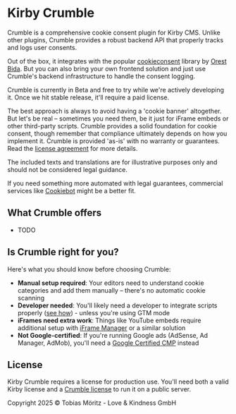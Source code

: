 # Kirby Crumble

Crumble is a comprehensive cookie consent plugin for Kirby CMS. Unlike other plugins, Crumble provides a robust backend API that properly tracks and logs user consents.

Out of the box, it integrates with the popular [cookieconsent](https://github.com/orestbida/cookieconsent/tree/master) library by [Orest Bida](https://github.com/orestbida). But you can also bring your own frontend solution and just use Crumble's backend infrastructure to handle the consent logging.

Crumble is currently in Beta and free to try while we're actively developing it. Once we hit stable release, it'll require a paid license.

The best approach is always to avoid having a 'cookie banner' altogether. But let's be real – sometimes you need them, be it just for iFrame embeds or other third-party scripts. Crumble provides a solid foundation for cookie consent, though remember that compliance ultimately depends on how you implement it. Crumble is provided 'as-is' with no warranty or guarantees. Read the [license agreement](https://plugins.andkindness.com/license-agreement) for more details.

The included texts and translations are for illustrative purposes only and should not be considered legal guidance.

If you need something more automated with legal guarantees, commercial services like [Cookiebot](https://www.cookiebot.com/) might be a better fit.

## What Crumble offers 

- TODO

## Is Crumble right for you?

Here's what you should know before choosing Crumble:

- **Manual setup required**: Your editors need to understand cookie categories and add them manually – there's no automatic cookie scanning
- **Developer needed**: You'll likely need a developer to integrate scripts properly ([see how](https://cookieconsent.orestbida.com/advanced/manage-scripts.html)) - unless you're using GTM mode
- **iFrames need extra work**: Things like YouTube embeds require additional setup with [iFrame Manager](https://cookieconsent.orestbida.com/advanced/iframemanager-setup.html) or a similar solution
- **Not Google-certified**: If you're running Google ads (AdSense, Ad Manager, AdMob), you'll need a [Google Certified CMP](https://support.google.com/adsense/answer/13554020?hl=en&ref_topic=10924967&sjid=11075614997312658217-NA) instead

## License

Kirby Crumble requires a license for production use. You'll need both a valid Kirby license and a [Crumble license](https://plugins.andkindness.com/crumble/pricing) to run it on a public server.

Copyright 2025 © Tobias Möritz - Love & Kindness GmbH
